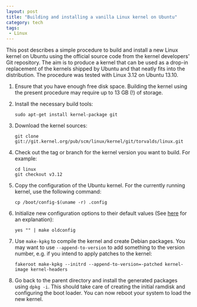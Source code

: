 ```yaml
---
layout: post
title: "Building and installing a vanilla Linux kernel on Ubuntu"
category: tech
tags:
 - Linux
---
```


This post describes a simple procedure to build and install a new Linux kernel on Ubuntu using the
official source code from the kernel developers' Git repository. The aim is to produce a kernel that
can be used as a drop-in replacement of the kernels shipped by Ubuntu and that neatly fits into the
distribution. The procedure was tested with Linux 3.12 on Ubuntu 13.10.

1.  Ensure that you have enough free disk space. Building the kernel using the present procedure may
    require up to 13 GB (!) of storage.

1.  Install the necessary build tools:

        sudo apt-get install kernel-package git

1.  Download the kernel sources:

        git clone git://git.kernel.org/pub/scm/linux/kernel/git/torvalds/linux.git

1.  Check out the tag or branch for the kernel version you want to build. For example:

        cd linux
        git checkout v3.12

1.  Copy the configuration of the Ubuntu kernel. For the currently running kernel, use the following
    command:

        cp /boot/config-$(uname -r) .config

1.  Initialize new configuration options to their default values (See [here][1] for an explanation):

        yes "" | make oldconfig

1.  Use `make-kpkg` to compile the kernel and create Debian packages. You may want to use
    `--append-to-version` to add something to the version number, e.g. if you intend to apply
    patches to the kernel:

        fakeroot make-kpkg --initrd --append-to-version=-patched kernel-image kernel-headers

1.  Go back to the parent directory and install the generated packages using `dpkg -i`. This should
    take care of creating the initial ramdisk and configuring the boot loader. You can now reboot
    your system to load the new kernel.

[1]: http://serverfault.com/questions/116299/automatically-answer-defaults-when-doing-make-oldconfig-on-a-kernel-tree
